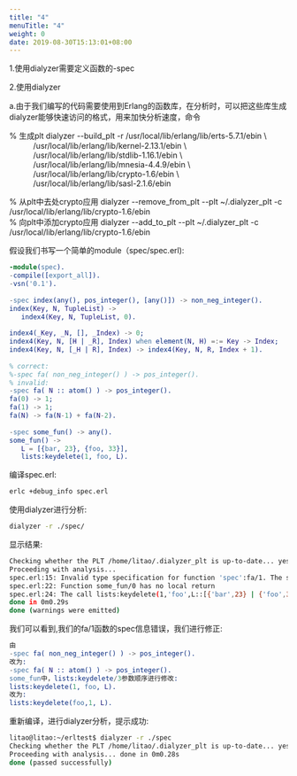 ```yaml
---
title: "4"
menuTitle: "4"
weight: 0
date: 2019-08-30T15:13:01+08:00
---
```

1.使用dialyzer需要定义函数的-spec 

2.使用dialyzer 

a.由于我们编写的代码需要使用到Erlang的函数库，在分析时，可以把这些库生成dialyzer能够快速访问的格式，用来加快分析速度，命令 

% 生成plt 
dialyzer --build_plt -r /usr/local/lib/erlang/lib/erts-5.7.1/ebin \ 
           /usr/local/lib/erlang/lib/kernel-2.13.1/ebin \ 
           /usr/local/lib/erlang/lib/stdlib-1.16.1/ebin \ 
           /usr/local/lib/erlang/lib/mnesia-4.4.9/ebin \ 
           /usr/local/lib/erlang/lib/crypto-1.6/ebin \ 
           /usr/local/lib/erlang/lib/sasl-2.1.6/ebin 
 
% 从plt中去处crypto应用 
dialyzer --remove_from_plt --plt ~/.dialyzer_plt -c /usr/local/lib/erlang/lib/crypto-1.6/ebin  
% 向plt中添加crypto应用 
dialyzer --add_to_plt --plt ~/.dialyzer_plt -c /usr/local/lib/erlang/lib/crypto-1.6/ebin 

 
假设我们书写一个简单的module（spec/spec.erl):
```erlang
-module(spec).
-compile([export_all]).
-vsn('0.1').
 
-spec index(any(), pos_integer(), [any()]) -> non_neg_integer().
index(Key, N, TupleList) ->
   index4(Key, N, TupleList, 0).
 
index4(_Key, _N, [], _Index) -> 0;
index4(Key, N, [H | _R], Index) when element(N, H) =:= Key -> Index;
index4(Key, N, [_H | R], Index) -> index4(Key, N, R, Index + 1).
 
% correct:
%-spec fa( non_neg_integer() ) -> pos_integer().
% invalid:
-spec fa( N :: atom() ) -> pos_integer().
fa(0) -> 1;
fa(1) -> 1;
fa(N) -> fa(N-1) + fa(N-2).
 
-spec some_fun() -> any().
some_fun() ->
   L = [{bar, 23}, {foo, 33}],
   lists:keydelete(1, foo, L).
```
编译spec.erl:
```bash
erlc +debug_info spec.erl
```
使用dialyzer进行分析:
```bash
dialyzer -r ./spec/
```
显示结果:
```bash
Checking whether the PLT /home/litao/.dialyzer_plt is up-to-date... yes
Proceeding with analysis...
spec.erl:15: Invalid type specification for function 'spec':fa/1. The success typing is (non_neg_integer()) -> pos_integer()
spec.erl:22: Function some_fun/0 has no local return
spec.erl:24: The call lists:keydelete(1,'foo',L::[{'bar',23} | {'foo',33},...]) will never return since it differs in argument position 2 from the success typing arguments: (any(),pos_integer(),maybe_improper_list())
done in 0m0.29s
done (warnings were emitted)
```
我们可以看到,我们的fa/1函数的spec信息错误，我们进行修正:
```erlang
由
-spec fa( non_neg_integer() ) -> pos_integer().
改为:
-spec fa( N :: atom() ) -> pos_integer().
some_fun中，lists:keydelete/3参数顺序进行修改:
lists:keydelete(1, foo, L).
改为:
lists:keydelete(foo,1, L).
```
重新编译，进行dialyzer分析，提示成功:
```bash
litao@litao:~/erltest$ dialyzer -r ./spec
Checking whether the PLT /home/litao/.dialyzer_plt is up-to-date... yes
Proceeding with analysis... done in 0m0.28s
done (passed successfully)
```


